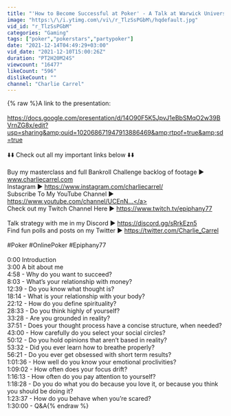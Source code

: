 ```yaml
---
title: "'How to Become Successful at Poker' - A Talk at Warwick University by Charlie Carrel"
image: "https:\/\/i.ytimg.com\/vi\/r_TlzSsPGbM\/hqdefault.jpg"
vid_id: "r_TlzSsPGbM"
categories: "Gaming"
tags: ["poker","pokerstars","partypoker"]
date: "2021-12-14T04:49:29+03:00"
vid_date: "2021-12-10T15:00:26Z"
duration: "PT2H20M24S"
viewcount: "16477"
likeCount: "596"
dislikeCount: ""
channel: "Charlie Carrel"
---
```

{% raw %}A link to the presentation:<br /><br /><a rel="nofollow" target="blank" href="https://docs.google.com/presentation/d/14O90F5K5JpvJ1eBbSMqO2w39BVrnZG8x/edit?usp=sharing&amp;ouid=102068671947913886469&amp;rtpof=true&amp;sd=true">https://docs.google.com/presentation/d/14O90F5K5JpvJ1eBbSMqO2w39BVrnZG8x/edit?usp=sharing&amp;ouid=102068671947913886469&amp;rtpof=true&amp;sd=true</a><br /><br />⬇️⬇️ Check out all my important links below ⬇️⬇️<br /><br />Buy my masterclass and full Bankroll Challenge backlog of footage ► www.charliecarrel.com<br />Instagram ► <a rel="nofollow" target="blank" href="https://www.instagram.com/charliecarrel/">https://www.instagram.com/charliecarrel/</a><br />Subscribe To My YouTube Channel ► <a rel="nofollow" target="blank" href="https://www.youtube.com/channel/UCEnN...">https://www.youtube.com/channel/UCEnN...</a><br />Check out my Twitch Channel Here ► <a rel="nofollow" target="blank" href="https://www.twitch.tv/epiphany77">https://www.twitch.tv/epiphany77</a><br /><br />Talk strategy with me in my Discord ► <a rel="nofollow" target="blank" href="https://discord.gg/sRrkEzn5">https://discord.gg/sRrkEzn5</a><br />Find fun polls and posts on my Twitter ► <a rel="nofollow" target="blank" href="https://twitter.com/Charlie_Carrel">https://twitter.com/Charlie_Carrel</a><br /><br />#Poker #OnlinePoker #Epiphany77<br /><br />0:00 Introduction<br />3:00 A bit about me<br />4:58 - Why do you want to succeed?<br />8:03 - What’s your relationship with money?<br />12:39 - Do you know what thought is?<br />18:14 - What is your relationship with your body?<br />22:12 - How do you define spirituality?<br />28:33 - Do you think highly of yourself?<br />33:28 - Are you grounded in reality? <br />37:51 - Does your thought process have a concise structure, when needed?<br />43:00 - How carefully do you select your social circles?<br />50:12 - Do you hold opinions that aren’t based in reality?<br />53:32 - Did you ever learn how to breathe properly?<br />56:21 - Do you ever get obsessed with short term results?<br />1:01:36 - How well do you know your emotional proclivities?<br />1:09:02 - How often does your focus drift?<br />1:16:13 - How often do you pay attention to yourself?<br />1:18:28 - Do you do what you do because you love it, or because you think you should be doing it?<br />1:23:37 - How do you behave when you’re scared?<br />1:30:00 - Q&amp;A{% endraw %}
